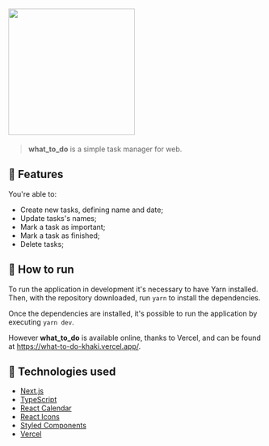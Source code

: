 # <img src="https://github.com/leonardonegrao/what-to-do-client/blob/main/public/assets/logo_roxo.svg" width="250">

> **what_to_do** is a simple task manager for web.

## :art: Features

You're able to:

- Create new tasks, defining name and date;
- Update tasks's names;
- Mark a task as important;
- Mark a task as finished;
- Delete tasks;

## :rocket: How to run

To run the application in development it's necessary to have Yarn installed. Then, with the repository downloaded, run `yarn` to install the dependencies.

Once the dependencies are installed, it's possible to run the application by executing `yarn dev`.

However **what_to_do** is available online, thanks to Vercel, and can be found at https://what-to-do-khaki.vercel.app/.

## :toolbox: Technologies used

- [Next.js](https://github.com/vercel/next.js)
- [TypeScript](https://github.com/microsoft/TypeScript)
- [React Calendar](https://github.com/wojtekmaj/react-calendar)
- [React Icons](https://github.com/react-icons/react-icons)
- [Styled Components](https://github.com/styled-components/styled-components)
- [Vercel](https://vercel.com/)
